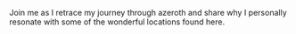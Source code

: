 Join me as I retrace my journey through azeroth and share why
I personally resonate with some of the wonderful locations
found here.
